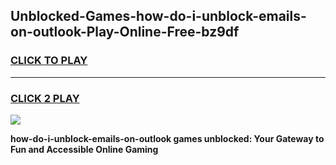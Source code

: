 
## Unblocked-Games-how-do-i-unblock-emails-on-outlook-Play-Online-Free-bz9df
<h3>
<a href="https://premium76.site?title=how-do-i-unblock-emails-on-outlook&ref=26A">CLICK TO PLAY</a></h3>
<hr>

<h3>
<a href="https://premium76.site?title=how-do-i-unblock-emails-on-outlook&ref=26A">CLICK 2 PLAY</a>
  
</h3>

<a href="https://premium76.site?title=how-do-i-unblock-emails-on-outlook&ref=26A"><img src="https://clearcache.store/games.png"></a>


**how-do-i-unblock-emails-on-outlook games unblocked: Your Gateway to Fun and Accessible Online Gaming**
